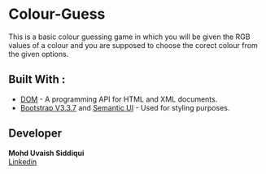 # Colour-Guess
This is a basic colour guessing game in which you will be given the RGB values of a colour and you are supposed to choose the corect colour from the given options.

## Built With :

* [DOM](https://developer.mozilla.org/en-US/docs/Web/API/Document_Object_Model) - A programming API for HTML and XML documents.
* [Bootstrap V3.3.7](https://getbootstrap.com/docs/3.3/components/) and [Semantic UI](https://semantic-ui.com/) - Used for styling purposes.

## Developer
**Mohd Uvaish Siddiqui** 
<br>   [Linkedin](https://www.linkedin.com/in/usvr/)
